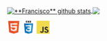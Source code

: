 <a href="https://github.com/FranciscoBatalha">
 <img align="center" src="https://github-readme-stats.vercel.app/api?username=FranciscoBatalha&show_icons=true&theme=dracula&line_height=27" alt="**Francisco** github stats"/>
</a>
<a href="https://github.com/FranciscoBatalha">
 <img align="center" src="https://github-readme-stats.vercel.app/api/top-langs/?username=FranciscoBatalha&layout=compact&langs_count=16&theme=dracula"/>
</a>


<p>
 
<div>
<img height="30" src="https://raw.githubusercontent.com/devicons/devicon/master/icons/html5/html5-original.svg">
<img height="30" src="https://raw.githubusercontent.com/github/explore/80688e429a7d4ef2fca1e82350fe8e3517d3494d/topics/css/css.png">
<img height="30" src="https://raw.githubusercontent.com/github/explore/80688e429a7d4ef2fca1e82350fe8e3517d3494d/topics/javascript/javascript.png">

